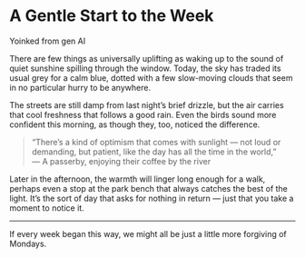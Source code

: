 # A Gentle Start to the Week

Yoinked from gen AI

There are few things as universally uplifting as waking up to the sound of quiet sunshine spilling through the window. Today, the sky has traded its usual grey for a calm blue, dotted with a few slow-moving clouds that seem in no particular hurry to be anywhere.

The streets are still damp from last night’s brief drizzle, but the air carries that cool freshness that follows a good rain. Even the birds sound more confident this morning, as though they, too, noticed the difference.

> “There’s a kind of optimism that comes with sunlight — not loud or demanding, but patient, like the day has all the time in the world,”  
> — A passerby, enjoying their coffee by the river

Later in the afternoon, the warmth will linger long enough for a walk, perhaps even a stop at the park bench that always catches the best of the light. It’s the sort of day that asks for nothing in return — just that you take a moment to notice it.

---

If every week began this way, we might all be just a little more forgiving of Mondays.
